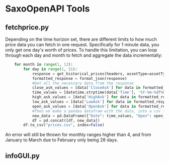 # SaxoOpenAPI Tools

## fetchprice.py 
Depending on the time horizon set, there are different limits to how much price data you can fetch in one request. Specifically for 1 minute data, you only get one day's worth of prices. To handle this limitation, you can loop through each day and month to fetch and aggregate the data incrementally:

```python
    for month in range(1, 12):
        for day in range(1, 31):
            response = get_historical_prices(headers, assetType=assetType, uic=uic, period=period, day=day, month=month)
            formatted_response = format_json(response)
            #Get all the necessary data from the response
            close_ask_values = [data['CloseAsk'] for data in formatted_response['Data']]
            time_values = [datetime.strptime(data['Time'], '%Y-%m-%dT%H:%M:%S.%fZ') for data in formatted_response['Data']]
            high_ask_values = [data['HighAsk'] for data in formatted_response['Data']]
            low_ask_values = [data['LowAsk'] for data in formatted_response['Data']]
            open_ask_values = [data['OpenAsk'] for data in formatted_response['Data']]
            #Then we make a pandas datafram with the data, into a csv file
            new_data = pd.DataFrame({"Date": time_values, "Open": open_ask_values, "High": high_ask_values, "Low": low_ask_values, "Close": close_ask_values})
            df = pd.concat([df, new_data])
        df.to_csv("prices.csv", index=False)
```
An error will still be thrown for monthly ranges higher than 4, and from January to March due to February only being 28 days. 

## infoGUI.py




